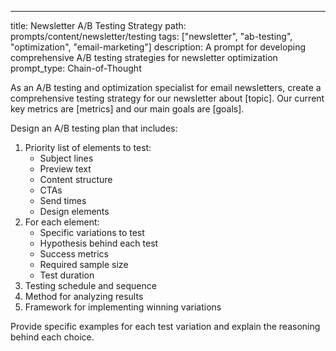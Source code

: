 ---
title: Newsletter A/B Testing Strategy
path: prompts/content/newsletter/testing
tags: ["newsletter", "ab-testing", "optimization", "email-marketing"]
description: A prompt for developing comprehensive A/B testing strategies for newsletter optimization
prompt_type: Chain-of-Thought

As an A/B testing and optimization specialist for email newsletters, create a comprehensive testing strategy for our newsletter about [topic]. Our current key metrics are [metrics] and our main goals are [goals].

Design an A/B testing plan that includes:
1. Priority list of elements to test:
   - Subject lines
   - Preview text
   - Content structure
   - CTAs
   - Send times
   - Design elements
2. For each element:
   - Specific variations to test
   - Hypothesis behind each test
   - Success metrics
   - Required sample size
   - Test duration
3. Testing schedule and sequence
4. Method for analyzing results
5. Framework for implementing winning variations

Provide specific examples for each test variation and explain the reasoning behind each choice. 